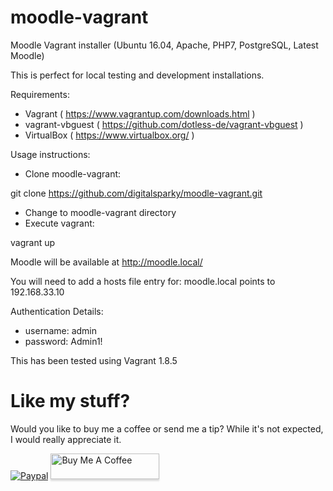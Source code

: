 # moodle-vagrant
Moodle Vagrant installer (Ubuntu 16.04, Apache, PHP7, PostgreSQL, Latest Moodle)

This is perfect for local testing and development installations.

Requirements:

- Vagrant ( https://www.vagrantup.com/downloads.html )
- vagrant-vbguest ( https://github.com/dotless-de/vagrant-vbguest )
- VirtualBox ( https://www.virtualbox.org/ )

Usage instructions:

- Clone moodle-vagrant:

git clone https://github.com/digitalsparky/moodle-vagrant.git

- Change to moodle-vagrant directory
- Execute vagrant:

vagrant up

Moodle will be available at http://moodle.local/

You will need to add a hosts file entry for:
moodle.local points to 192.168.33.10

Authentication Details:

- username: admin
- password: Admin1!

This has been tested using Vagrant 1.8.5

# Like my stuff?

Would you like to buy me a coffee or send me a tip?
While it's not expected, I would really appreciate it.

[![Paypal](https://www.paypalobjects.com/webstatic/mktg/Logo/pp-logo-100px.png)](https://paypal.me/MattSpurrier) <a href="https://www.buymeacoffee.com/digitalsparky" target="_blank"><img src="https://www.buymeacoffee.com/assets/img/custom_images/white_img.png" alt="Buy Me A Coffee" style="height: 41px !important;width: 174px !important;box-shadow: 0px 3px 2px 0px rgba(190, 190, 190, 0.5) !important;-webkit-box-shadow: 0px 3px 2px 0px rgba(190, 190, 190, 0.5) !important;" ></a>
